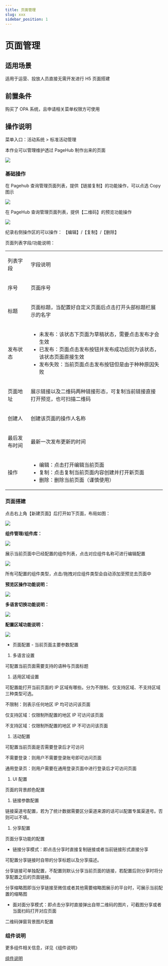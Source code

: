 ```yaml
---
title: 页面管理
slug: xxx
sidebar_position: 1
---
```



# 页面管理

## 适用场景

适用于运营、投放人员直接无需开发进行 H5 页面搭建

## 前置条件

购买了 OPA 系统，且申请相关菜单权限方可使用

## 操作说明

菜单入口：活动系统 &gt; 标准活动管理

本作业可以管理维护透过 PageHub 制作出来的页面

<img src="/assets/QGuJbBjWJorHPNx24wmcASPbn6c.png"/>

### 基础操作

在 Pagehub 查询管理页面列表，提供【链接复制】的功能操作，可以点选 Copy 图示

<img src="/assets/ElZ9bbs4KoASAFxzfHbcuI82npb.png"/>

在 PageHub 查询管理页面列表，提供【二维码】的预览功能操作

<img src="/assets/DTt2bvpfmoUMvNxHq2ccUPMdnVb.png"/>

纪录右侧操作区的可以操作： 【编辑】/【复制】/【删除】

页面列表字段/功能说明：

<table>
<colgroup>
<col width="111"/>
<col width="753"/>
</colgroup>
<tbody>
<tr>
<td><p>列表字段</p></td><td><p>字段说明</p></td></tr>
<tr>
<td><p>序号</p></td><td><p>页面序号</p></td></tr>
<tr>
<td><p>标题</p></td><td><p>页面标题，当配置好自定义页面后点击打开头部标题栏展示的名字</p></td></tr>
<tr>
<td><p>发布状态</p></td><td><ul>
<li>未发布：该状态下页面为草稿状态，需要点击发布才会生效</li>
<li>已发布：页面点击发布按钮并发布成功后则为该状态，该状态页面直接生效</li>
<li>发布失败：当前页面点击发布按钮但是由于种种原因失败</li>
</ul></td></tr>
<tr>
<td><p>页面地址</p></td><td><p>展示链接以及二维码两种链接形态，可复制当前链接直接打开预览，也可扫描二维码</p></td></tr>
<tr>
<td><p>创建人</p></td><td><p>创建该页面的操作人名称</p></td></tr>
<tr>
<td><p>最后发布时间</p></td><td><p>最新一次发布更新的时间</p></td></tr>
<tr>
<td><p>操作</p></td><td><ul>
<li>编辑：点击打开编辑当前页面</li>
<li>复制：点击复制当前页面内容创建并打开新页面</li>
<li>删除：删除当前页面（谨慎使用）</li>
</ul></td></tr>
</tbody>
</table>

### 页面搭建

点击右上角【新建页面】后打开如下页面，布局如图：

<img src="/assets/Zh1IbgDnNoTWGvxPVvHcHKMmnkd.png"/>

**组件管理/组件库：**

<div class="grid gap-3 grid-cols-2">
<div>
<img src="/assets/UPgQbHr6ooNDh6xqDH0cTKlMnDb.png"/>

<p>展示当前页面中已经配置的组件列表，点击对应组件名称可进行编辑配置</p>
</div>
<div>
<img src="/assets/F4HkbavmTold0hx5eAzcBJIwng4.png"/>

<p>所有可配置的组件类型，点击/拖拽对应组件类型会自动添加至预览去页面中</p>
</div>
</div>

**预览区操作功能说明：**

<img src="/assets/YphHbwclvoWZlAx1VHjc8W2Nnye.png"/>

**多语言切换功能说明：**

<img src="/assets/NFkubXQRMoAilOxCz5ScozPPnHd.png"/>

**配置区域功能说明：**

<img src="/assets/TkVAbY38uoyCQRxoVB6cXwVEnhb.png"/>

- 页面配置 - 当前页面主要参数配置

1. 多语言设置

可配置当前页面需要支持的语种与页面标题

1. 适用区域设置

可配置能打开当前页面的 IP 区域有哪些。分为不限制、仅支持区域、不支持区域三种类型可选。

不限制：则表示任何地区 IP 均可访问该页面

仅支持区域：仅限制所配置的地区 IP 可访问该页面

不支持区域：仅限制所配置的地区 IP 不可访问该页面

1. 活动配置

可配置当前页面是否需要登录后才可访问

不需要登录：则用户不需要登录账号即可访问页面

通用登录页：则用户需要在通用登录页面中进行登录后才可访问页面

1. UI 配置

页面的背景颜色配置

1. 链接参数配置

链接渠道号配置，若为了统计数据需要区分渠道来源的话可以配置专属渠道号。否则可以不填。

1. 分享配置

页面分享功能的配置

- 链接分享模式：即点击分享时直接复制链接或者当前链接形式直接分享

可配置分享链接时自带的分享标题以及分享描述。

分享链接可单独配置，不配置则默认分享当前页面的链接，若配置后则分享时将分享配置之后的页面链接。

分享缩略图即当分享链接至微信或者其他需要缩略图展示的平台时，可展示当前配置的缩略图

- 面对面分享模式：即点击分享时直接弹出自带二维码的图片，可截图分享或者当面扫码打开对应页面

二维码弹窗背景图片配置

### 组件说明

更多组件相关信息，详见《组件说明》

[组件说明](/D3MZwurWOiWBsHkeLhVc8tR1nbf) 

